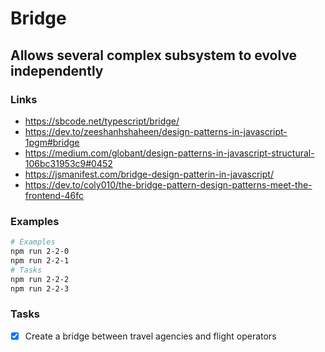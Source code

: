 # Bridge

## Allows several complex subsystem to evolve independently

### Links

- https://sbcode.net/typescript/bridge/
- https://dev.to/zeeshanhshaheen/design-patterns-in-javascript-1pgm#bridge
- https://medium.com/globant/design-patterns-in-javascript-structural-106bc31953c9#0452
- https://jsmanifest.com/bridge-design-patterin-in-javascript/
- https://dev.to/coly010/the-bridge-pattern-design-patterns-meet-the-frontend-46fc

### Examples

```bash
# Examples
npm run 2-2-0
npm run 2-2-1
# Tasks
npm run 2-2-2
npm run 2-2-3
```

### Tasks

- [x] Create a bridge between travel agencies and flight operators
